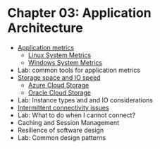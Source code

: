 # Chapter 03: Application Architecture

* [Application metrics](./ApplicationMetrics.md)
  * [Linux System Metrics](./LinuxSystemMetrics.md)
  * [Windows System Metrics](./WindowsSystemMetrics.md)
* Lab: common tools for application metrics
* [Storage space and IO speed](./StorageAndIOSpeed.md)
  * [Azure Cloud Storage](./AzureCloudStorage.md)
  * [Oracle Cloud Storage](./OracleCloudStorage.md)
* Lab: Instance types and and IO considerations
* [Intermittent connectivity issues](./IntermittentConnectivity.md)
* Lab: What to do when I cannot connect?
* Caching and Session Management
* Resilience of software design
* Lab: Common design patterns